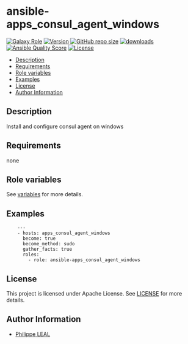 # ansible-apps_consul_agent_windows

[![Galaxy Role](https://img.shields.io/badge/galaxy-apps_consul_agent_windows-purple?style=flat)](https://galaxy.ansible.com/lotusnoir/apps_consul_agent_windows)
[![Version](https://img.shields.io/github/release/lotusnoir/ansible-apps_consul_agent_windows.svg)](https://github.com/lotusnoir/ansible-apps_consul_agent_windows/releases/latest)
[![GitHub repo size](https://img.shields.io/github/repo-size/lotusnoir/ansible-apps_consul_agent_windows?color=orange&style=flat)](https://galaxy.ansible.com/lotusnoir/apps_consul_agent_windows)
[![downloads](https://img.shields.io/ansible/role/d/61804)](https://galaxy.ansible.com/lotusnoir/apps_consul_agent_windows)
[![Ansible Quality Score](https://img.shields.io/ansible/quality/61804)](https://galaxy.ansible.com/lotusnoir/apps_consul_agent_windows)
[![License](https://img.shields.io/badge/license-Apache--2.0-brightgreen?style=flat)](https://opensource.org/licenses/Apache-2.0)

<!-- START doctoc generated TOC please keep comment here to allow auto update -->
<!-- DON'T EDIT THIS SECTION, INSTEAD RE-RUN doctoc TO UPDATE -->

- [Description](#description)
- [Requirements](#requirements)
- [Role variables](#role-variables)
- [Examples](#examples)
- [License](#license)
- [Author Information](#author-information)

<!-- END doctoc generated TOC please keep comment here to allow auto update -->

## Description

Install and configure consul agent on windows
## Requirements

none

## Role variables

See [variables](/defaults/main.yml) for more details.

## Examples

        ---
        - hosts: apps_consul_agent_windows
          become: true
          become_method: sudo
          gather_facts: true
          roles:
            - role: ansible-apps_consul_agent_windows


## License

This project is licensed under Apache License. See [LICENSE](/LICENSE) for more details.

## Author Information

- [Philippe LEAL](https://github.com/lotusnoir)
